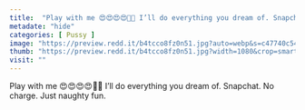```yaml
---
title:  "Play with me 😍😍😍😍👻👻 I’ll do everything you dream of. Snapchat. No charge. Just naughty fun."
metadate: "hide"
categories: [ Pussy ]
image: "https://preview.redd.it/b4tcco8fz0n51.jpg?auto=webp&s=c47740c54f2b80f31b91b650ae6e835f24f9f596"
thumb: "https://preview.redd.it/b4tcco8fz0n51.jpg?width=1080&crop=smart&auto=webp&s=cc5646c4933d93716724e151f14dca84257b655e"
visit: ""
---
```

Play with me 😍😍😍😍👻👻 I’ll do everything you dream of. Snapchat. No charge. Just naughty fun.
